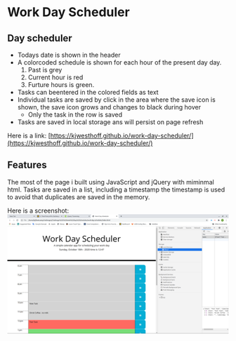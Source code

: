 # Work Day Scheduler 

## Day scheduler
* Todays date is shown in the header
* A colorcoded schedule is shown for each hour of the present day day. 
   1. Past is grey
   1. Current hour is red 
   1. Furture hours is green.
* Tasks can beentered in the colored fields as text
* Individual tasks are saved by click in the area where the save icon is shown, the save icon grows and changes to black during hover
   * Only the task in the row is saved
* Tasks are saved in local storage ans will persist on page refresh

Here is a link: [https://kjwesthoff.github.io/work-day-scheduler/](https://kjwesthoff.github.io/work-day-scheduler/)


## Features
The most of the page i built using JavaScript and jQuery with miminmal html.
Tasks are saved in a list, including a timestamp the timestamp is used to avoid that duplicates are saved in the memory.  



Here is a screenshot:
![Screenshot of work scheduler](assets/pictures/Screenshot.png)



